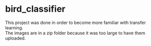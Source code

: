 # bird_classifier
This project was done in order to become more familiar with transfer learning.  
The images are in a zip folder because it was too large to have them uploaded.
